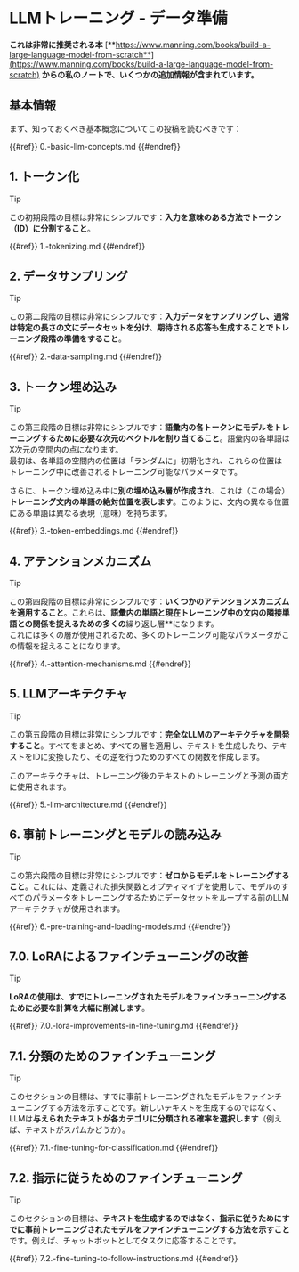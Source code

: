 # LLMトレーニング - データ準備

**これは非常に推奨される本** [**https://www.manning.com/books/build-a-large-language-model-from-scratch**](https://www.manning.com/books/build-a-large-language-model-from-scratch) **からの私のノートで、いくつかの追加情報が含まれています。**

## 基本情報

まず、知っておくべき基本概念についてこの投稿を読むべきです：

{{#ref}}
0.-basic-llm-concepts.md
{{#endref}}

## 1. トークン化

> [!TIP]
> この初期段階の目標は非常にシンプルです：**入力を意味のある方法でトークン（ID）に分割すること**。

{{#ref}}
1.-tokenizing.md
{{#endref}}

## 2. データサンプリング

> [!TIP]
> この第二段階の目標は非常にシンプルです：**入力データをサンプリングし、通常は特定の長さの文にデータセットを分け、期待される応答も生成することでトレーニング段階の準備をすること**。

{{#ref}}
2.-data-sampling.md
{{#endref}}

## 3. トークン埋め込み

> [!TIP]
> この第三段階の目標は非常にシンプルです：**語彙内の各トークンにモデルをトレーニングするために必要な次元のベクトルを割り当てること**。語彙内の各単語はX次元の空間内の点になります。\
> 最初は、各単語の空間内の位置は「ランダムに」初期化され、これらの位置はトレーニング中に改善されるトレーニング可能なパラメータです。
>
> さらに、トークン埋め込み中に**別の埋め込み層が作成され**、これは（この場合）**トレーニング文内の単語の絶対位置を表します**。このように、文内の異なる位置にある単語は異なる表現（意味）を持ちます。

{{#ref}}
3.-token-embeddings.md
{{#endref}}

## 4. アテンションメカニズム

> [!TIP]
> この第四段階の目標は非常にシンプルです：**いくつかのアテンションメカニズムを適用すること**。これらは、**語彙内の単語と現在トレーニング中の文内の隣接単語との関係を捉えるための多くの**繰り返し層**になります。\
> これには多くの層が使用されるため、多くのトレーニング可能なパラメータがこの情報を捉えることになります。

{{#ref}}
4.-attention-mechanisms.md
{{#endref}}

## 5. LLMアーキテクチャ

> [!TIP]
> この第五段階の目標は非常にシンプルです：**完全なLLMのアーキテクチャを開発すること**。すべてをまとめ、すべての層を適用し、テキストを生成したり、テキストをIDに変換したり、その逆を行うためのすべての関数を作成します。
>
> このアーキテクチャは、トレーニング後のテキストのトレーニングと予測の両方に使用されます。

{{#ref}}
5.-llm-architecture.md
{{#endref}}

## 6. 事前トレーニングとモデルの読み込み

> [!TIP]
> この第六段階の目標は非常にシンプルです：**ゼロからモデルをトレーニングすること**。これには、定義された損失関数とオプティマイザを使用して、モデルのすべてのパラメータをトレーニングするためにデータセットをループする前のLLMアーキテクチャが使用されます。

{{#ref}}
6.-pre-training-and-loading-models.md
{{#endref}}

## 7.0. LoRAによるファインチューニングの改善

> [!TIP]
> **LoRAの使用は、すでにトレーニングされたモデルをファインチューニングするために必要な計算を大幅に削減します**。

{{#ref}}
7.0.-lora-improvements-in-fine-tuning.md
{{#endref}}

## 7.1. 分類のためのファインチューニング

> [!TIP]
> このセクションの目標は、すでに事前トレーニングされたモデルをファインチューニングする方法を示すことです。新しいテキストを生成するのではなく、LLMは**与えられたテキストが各カテゴリに分類される確率を選択します**（例えば、テキストがスパムかどうか）。

{{#ref}}
7.1.-fine-tuning-for-classification.md
{{#endref}}

## 7.2. 指示に従うためのファインチューニング

> [!TIP]
> このセクションの目標は、**テキストを生成するのではなく、指示に従うためにすでに事前トレーニングされたモデルをファインチューニングする方法を示すこと**です。例えば、チャットボットとしてタスクに応答することです。

{{#ref}}
7.2.-fine-tuning-to-follow-instructions.md
{{#endref}}
